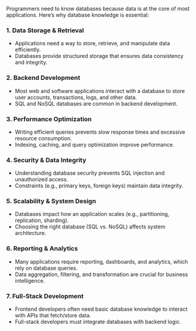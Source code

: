 Programmers need to know databases because data is at the core of most applications. Here’s why database knowledge is essential:  

### **1. Data Storage & Retrieval**  
- Applications need a way to store, retrieve, and manipulate data efficiently.  
- Databases provide structured storage that ensures data consistency and integrity.  

### **2. Backend Development**  
- Most web and software applications interact with a database to store user accounts, transactions, logs, and other data.  
- SQL and NoSQL databases are common in backend development.  

### **3. Performance Optimization**  
- Writing efficient queries prevents slow response times and excessive resource consumption.  
- Indexing, caching, and query optimization improve performance.  

### **4. Security & Data Integrity**  
- Understanding database security prevents SQL injection and unauthorized access.  
- Constraints (e.g., primary keys, foreign keys) maintain data integrity.  

### **5. Scalability & System Design**  
- Databases impact how an application scales (e.g., partitioning, replication, sharding).  
- Choosing the right database (SQL vs. NoSQL) affects system architecture.  

### **6. Reporting & Analytics**  
- Many applications require reporting, dashboards, and analytics, which rely on database queries.  
- Data aggregation, filtering, and transformation are crucial for business intelligence.  

### **7. Full-Stack Development**  
- Frontend developers often need basic database knowledge to interact with APIs that fetch/store data.  
- Full-stack developers must integrate databases with backend logic.  

